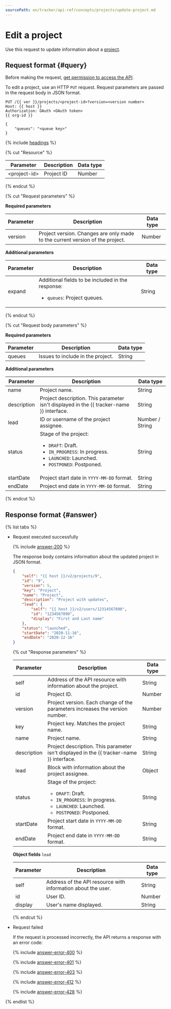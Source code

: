 ```yaml
---
sourcePath: en/tracker/api-ref/concepts/projects/update-project.md
---
```

# Edit a project

Use this request to update information about a [project](../../manager/projects.md).

## Request format {#query}

Before making the request, [get permission to access the API](../access.md).

To edit a project, use an HTTP `PUT` request. Request parameters are passed in the request body in JSON format.

```
PUT /{{ ver }}/projects/<project-id>?version=<version number>
Host: {{ host }}
Authorization: OAuth <OAuth token>
{{ org-id }}

{
    "queues": "<queue key>" 
}
```

{% include [headings](../../../_includes/tracker/api/headings.md) %}

{% cut "Resource" %}

| Parameter | Description | Data type |
| -------- | -------- | ---------- |
| \<project-id> | Project ID | Number |

{% endcut %}

{% cut "Request parameters" %}

**Required parameters**

| Parameter | Description | Data type |
| -------- | -------- | ---------- |
| version | Project version. Changes are only made to the current version of the project. | Number |

**Additional parameters**

| Parameter | Description | Data type |
| -------- | -------- | ---------- |
| expand | Additional fields to be included in the response: <ul><li>`queues`: Project queues. </li></ul> | String |

{% endcut %}

{% cut "Request body parameters" %}

**Required parameters**

| Parameter | Description | Data type |
| -------- | -------- | ---------- |
| queues | Issues to include in the project. | String |

**Additional parameters**

| Parameter | Description | Data type |
| -------- | -------- | ---------- |
| name | Project name. | String |
| description | Project description. This parameter isn't displayed in the {{ tracker-name }} interface. | String |
| lead | ID or username of the project assignee. | Number / String |
| status | Stage of the project:<ul><li>`DRAFT`: Draft.</li><li>`IN_PROGRESS`: In progress.</li><li>`LAUNCHED`: Launched.</li><li>`POSTPONED`: Postponed. </li></ul> | String |
| startDate | Project start date in `YYYY-MM-DD` format. | String |
| endDate | Project end date in `YYYY-MM-DD` format. | String |

{% endcut %}

## Response format {#answer}

{% list tabs %}

- Request executed successfully

    {% include [answer-200](../../../_includes/tracker/api/answer-200.md) %}

    The response body contains information about the updated project in JSON format.

    ```json
    {
        "self": "{{ host }}/v2/projects/9",
        "id": "9",
        "version": 5,
        "key": "Project",
        "name": "Project",
        "description": "Project with updates",
        "lead": {
            "self": "{{ host }}/v2/users/12314567890",
            "id": "1234567890",
            "display": "First and Last name"
        },
        "status": "launched",
        "startDate": "2020-11-16",
        "endDate": "2020-12-16"
    }
    ```

   {% cut "Response parameters" %}

    | Parameter | Description | Data type |
    | -------- | -------- | ---------- |
    | self | Address of the API resource with information about the project. | String |
    | id | Project ID. | Number |
    | version | Project version. Each change of the parameters increases the version number. | Number |
    | key | Project key. Matches the project name. | String |
    | name | Project name. | String |
    | description | Project description. This parameter isn't displayed in the {{ tracker-name }} interface. | String |
    | lead | Block with information about the project assignee. | Object |
    | status | Stage of the project:<ul><li>`DRAFT`: Draft.</li><li>`IN_PROGRESS`: In progress.</li><li>`LAUNCHED`: Launched.</i><li>`POSTPONED`: Postponed. </li></ul> | String |
    | startDate | Project start date in `YYYY-MM-DD` format. | String |
    | endDate | Project end date in `YYYY-MM-DD` format. | String |

    **Object fields** `lead`

    | Parameter | Description | Data type |
    | -------- | -------- | ---------- |
    | self | Address of the API resource with information about the user. | String |
    | id | User ID. | Number |
    | display | User's name displayed. | String |

    {% endcut %}

- Request failed

    If the request is processed incorrectly, the API returns a response with an error code:

    {% include [answer-error-400](../../../_includes/tracker/api/answer-error-400.md) %}

    {% include [answer-error-401](../../../_includes/tracker/api/answer-error-401.md) %}

    {% include [answer-error-403](../../../_includes/tracker/api/answer-error-403.md) %}

    {% include [answer-error-412](../../../_includes/tracker/api/answer-error-412.md) %}

    {% include [answer-error-428](../../../_includes/tracker/api/answer-error-428.md) %}

{% endlist %}

